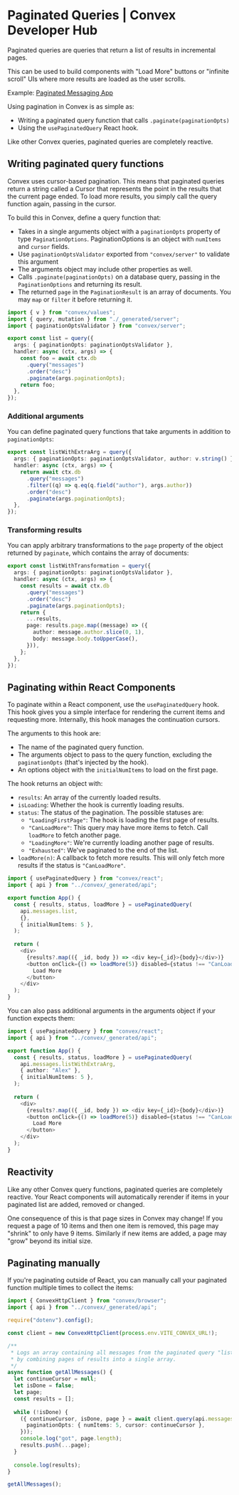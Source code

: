 # Paginated Queries | Convex Developer Hub

Paginated queries are queries that return a list of results in incremental pages.

This can be used to build components with "Load More" buttons or "infinite scroll" UIs where more results are loaded as the user scrolls.

Example: [Paginated Messaging App](https://github.com/get-convex/convex-demos/tree/main/pagination)

Using pagination in Convex is as simple as:
- Writing a paginated query function that calls `.paginate(paginationOpts)`
- Using the `usePaginatedQuery` React hook.

Like other Convex queries, paginated queries are completely reactive.

## Writing paginated query functions

Convex uses cursor-based pagination. This means that paginated queries return a string called a Cursor that represents the point in the results that the current page ended. To load more results, you simply call the query function again, passing in the cursor.

To build this in Convex, define a query function that:

- Takes in a single arguments object with a `paginationOpts` property of type `PaginationOptions`. PaginationOptions is an object with `numItems` and `cursor` fields.
- Use `paginationOptsValidator` exported from `"convex/server"` to validate this argument
- The arguments object may include other properties as well.
- Calls `.paginate(paginationOpts)` on a database query, passing in the `PaginationOptions` and returning its result.
- The returned `page` in the `PaginationResult` is an array of documents. You may `map` or `filter` it before returning it.

```typescript
import { v } from "convex/values";
import { query, mutation } from "./_generated/server";
import { paginationOptsValidator } from "convex/server";

export const list = query({
  args: { paginationOpts: paginationOptsValidator },
  handler: async (ctx, args) => {
    const foo = await ctx.db
      .query("messages")
      .order("desc")
      .paginate(args.paginationOpts);
    return foo;
  },
});
```

### Additional arguments

You can define paginated query functions that take arguments in addition to `paginationOpts`:

```typescript
export const listWithExtraArg = query({
  args: { paginationOpts: paginationOptsValidator, author: v.string() },
  handler: async (ctx, args) => {
    return await ctx.db
      .query("messages")
      .filter((q) => q.eq(q.field("author"), args.author))
      .order("desc")
      .paginate(args.paginationOpts);
  },
});
```

### Transforming results

You can apply arbitrary transformations to the `page` property of the object returned by `paginate`, which contains the array of documents:

```typescript
export const listWithTransformation = query({
  args: { paginationOpts: paginationOptsValidator },
  handler: async (ctx, args) => {
    const results = await ctx.db
      .query("messages")
      .order("desc")
      .paginate(args.paginationOpts);
    return {
      ...results,
      page: results.page.map((message) => ({
        author: message.author.slice(0, 1),
        body: message.body.toUpperCase(),
      })),
    };
  },
});
```

## Paginating within React Components

To paginate within a React component, use the `usePaginatedQuery` hook. This hook gives you a simple interface for rendering the current items and requesting more. Internally, this hook manages the continuation cursors.

The arguments to this hook are:
- The name of the paginated query function.
- The arguments object to pass to the query function, excluding the `paginationOpts` (that's injected by the hook).
- An options object with the `initialNumItems` to load on the first page.

The hook returns an object with:
- `results`: An array of the currently loaded results.
- `isLoading`: Whether the hook is currently loading results.
- `status`: The status of the pagination. The possible statuses are:
  - `"LoadingFirstPage"`: The hook is loading the first page of results.
  - `"CanLoadMore"`: This query may have more items to fetch. Call `loadMore` to fetch another page.
  - `"LoadingMore"`: We're currently loading another page of results.
  - `"Exhausted"`: We've paginated to the end of the list.
- `loadMore(n)`: A callback to fetch more results. This will only fetch more results if the status is `"CanLoadMore"`.

```typescript
import { usePaginatedQuery } from "convex/react";
import { api } from "../convex/_generated/api";

export function App() {
  const { results, status, loadMore } = usePaginatedQuery(
    api.messages.list,
    {},
    { initialNumItems: 5 },
  );
  
  return (
    <div>
      {results?.map(({ _id, body }) => <div key={_id}>{body}</div>)}
      <button onClick={() => loadMore(5)} disabled={status !== "CanLoadMore"}>
        Load More
      </button>
    </div>
  );
}
```

You can also pass additional arguments in the arguments object if your function expects them:

```typescript
import { usePaginatedQuery } from "convex/react";
import { api } from "../convex/_generated/api";

export function App() {
  const { results, status, loadMore } = usePaginatedQuery(
    api.messages.listWithExtraArg,
    { author: "Alex" },
    { initialNumItems: 5 },
  );
  
  return (
    <div>
      {results?.map(({ _id, body }) => <div key={_id}>{body}</div>)}
      <button onClick={() => loadMore(5)} disabled={status !== "CanLoadMore"}>
        Load More
      </button>
    </div>
  );
}
```

## Reactivity

Like any other Convex query functions, paginated queries are completely reactive. Your React components will automatically rerender if items in your paginated list are added, removed or changed.

One consequence of this is that page sizes in Convex may change! If you request a page of 10 items and then one item is removed, this page may "shrink" to only have 9 items. Similarly if new items are added, a page may "grow" beyond its initial size.

## Paginating manually

If you're paginating outside of React, you can manually call your paginated function multiple times to collect the items:

```typescript
import { ConvexHttpClient } from "convex/browser";
import { api } from "../convex/_generated/api";

require("dotenv").config();

const client = new ConvexHttpClient(process.env.VITE_CONVEX_URL!);

/**
 * Logs an array containing all messages from the paginated query "listMessages"
 * by combining pages of results into a single array.
 */
async function getAllMessages() {
  let continueCursor = null;
  let isDone = false;
  let page;
  const results = [];
  
  while (!isDone) {
    ({ continueCursor, isDone, page } = await client.query(api.messages.list, {
      paginationOpts: { numItems: 5, cursor: continueCursor },
    }));
    console.log("got", page.length);
    results.push(...page);
  }
  
  console.log(results);
}

getAllMessages();
```